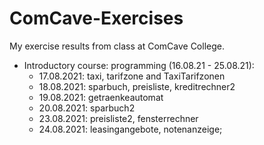 # ComCave-Exercises
My exercise results from class at ComCave College.

- Introductory course: programming (16.08.21 - 25.08.21): 
  - 17.08.2021: taxi, tarifzone and TaxiTarifzonen
  - 18.08.2021: sparbuch, preisliste, kreditrechner2
  - 19.08.2021: getraenkeautomat
  - 20.08.2021: sparbuch2
  - 23.08.2021: preisliste2, fensterrechner
  - 24.08.2021: leasingangebote, notenanzeige;
